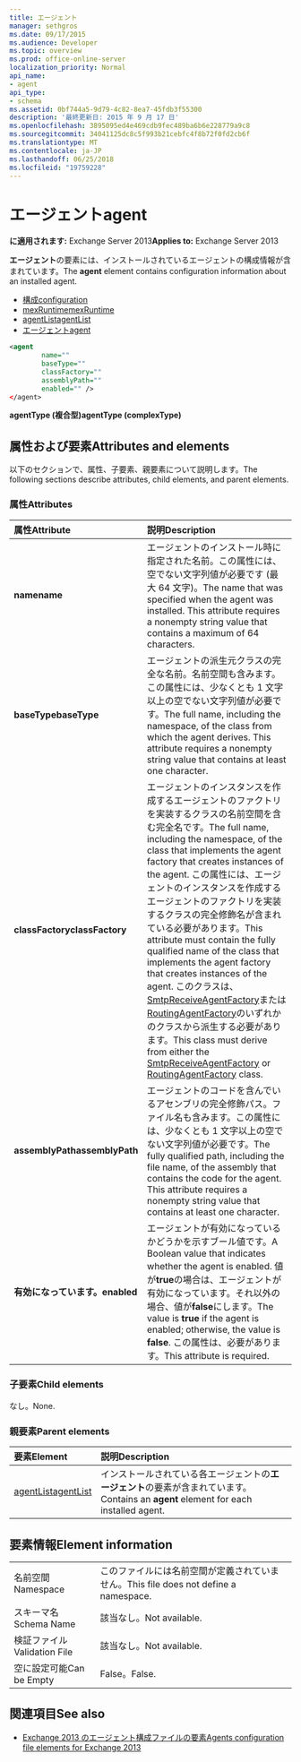 ```yaml
---
title: エージェント
manager: sethgros
ms.date: 09/17/2015
ms.audience: Developer
ms.topic: overview
ms.prod: office-online-server
localization_priority: Normal
api_name:
- agent
api_type:
- schema
ms.assetid: 0bf744a5-9d79-4c82-8ea7-45fdb3f55300
description: '最終更新日: 2015 年 9 月 17 日'
ms.openlocfilehash: 3895095ed4e469cdb9fec489ba6b6e228779a9c8
ms.sourcegitcommit: 34041125dc8c5f993b21cebfc4f8b72f0fd2cb6f
ms.translationtype: MT
ms.contentlocale: ja-JP
ms.lasthandoff: 06/25/2018
ms.locfileid: "19759228"
---
```

# <a name="agent"></a><span data-ttu-id="80f6b-103">エージェント</span><span class="sxs-lookup"><span data-stu-id="80f6b-103">agent</span></span>
  
<span data-ttu-id="80f6b-104">**に適用されます:** Exchange Server 2013</span><span class="sxs-lookup"><span data-stu-id="80f6b-104">**Applies to:** Exchange Server 2013</span></span>
  
<span data-ttu-id="80f6b-105">**エージェント**の要素には、インストールされているエージェントの構成情報が含まれています。</span><span class="sxs-lookup"><span data-stu-id="80f6b-105">The **agent** element contains configuration information about an installed agent.</span></span> 
  
- [<span data-ttu-id="80f6b-106">構成</span><span class="sxs-lookup"><span data-stu-id="80f6b-106">configuration</span></span>](configuration.md) 
- [<span data-ttu-id="80f6b-107">mexRuntime</span><span class="sxs-lookup"><span data-stu-id="80f6b-107">mexRuntime</span></span>](mexruntime.md)
- [<span data-ttu-id="80f6b-108">agentList</span><span class="sxs-lookup"><span data-stu-id="80f6b-108">agentList</span></span>](agentlist.md)
- [<span data-ttu-id="80f6b-109">エージェント</span><span class="sxs-lookup"><span data-stu-id="80f6b-109">agent</span></span>](agent.md)
  
```XML
<agent
        name=""
        baseType=""
        classFactory=""
        assemblyPath=""
        enabled="" />
</agent>
```

<span data-ttu-id="80f6b-110">**agentType (複合型)**</span><span class="sxs-lookup"><span data-stu-id="80f6b-110">**agentType (complexType)**</span></span>

## <a name="attributes-and-elements"></a><span data-ttu-id="80f6b-111">属性および要素</span><span class="sxs-lookup"><span data-stu-id="80f6b-111">Attributes and elements</span></span>

<span data-ttu-id="80f6b-112">以下のセクションで、属性、子要素、親要素について説明します。</span><span class="sxs-lookup"><span data-stu-id="80f6b-112">The following sections describe attributes, child elements, and parent elements.</span></span>
  
### <a name="attributes"></a><span data-ttu-id="80f6b-113">属性</span><span class="sxs-lookup"><span data-stu-id="80f6b-113">Attributes</span></span>

|<span data-ttu-id="80f6b-114">**属性**</span><span class="sxs-lookup"><span data-stu-id="80f6b-114">**Attribute**</span></span>|<span data-ttu-id="80f6b-115">**説明**</span><span class="sxs-lookup"><span data-stu-id="80f6b-115">**Description**</span></span>|
|:-----|:-----|
|<span data-ttu-id="80f6b-116">**name**</span><span class="sxs-lookup"><span data-stu-id="80f6b-116">**name**</span></span> <br/> |<span data-ttu-id="80f6b-p101">エージェントのインストール時に指定された名前。この属性には、空でない文字列値が必要です (最大 64 文字)。</span><span class="sxs-lookup"><span data-stu-id="80f6b-p101">The name that was specified when the agent was installed. This attribute requires a nonempty string value that contains a maximum of 64 characters.</span></span>  <br/> |
|<span data-ttu-id="80f6b-119">**baseType**</span><span class="sxs-lookup"><span data-stu-id="80f6b-119">**baseType**</span></span> <br/> |<span data-ttu-id="80f6b-p102">エージェントの派生元クラスの完全な名前。名前空間も含みます。この属性には、少なくとも 1 文字以上の空でない文字列値が必要です。</span><span class="sxs-lookup"><span data-stu-id="80f6b-p102">The full name, including the namespace, of the class from which the agent derives. This attribute requires a nonempty string value that contains at least one character.</span></span>  <br/> |
|<span data-ttu-id="80f6b-122">**classFactory**</span><span class="sxs-lookup"><span data-stu-id="80f6b-122">**classFactory**</span></span> <br/> |<span data-ttu-id="80f6b-123">エージェントのインスタンスを作成するエージェントのファクトリを実装するクラスの名前空間を含む完全名です。</span><span class="sxs-lookup"><span data-stu-id="80f6b-123">The full name, including the namespace, of the class that implements the agent factory that creates instances of the agent.</span></span> <span data-ttu-id="80f6b-124">この属性には、エージェントのインスタンスを作成するエージェントのファクトリを実装するクラスの完全修飾名が含まれている必要があります。</span><span class="sxs-lookup"><span data-stu-id="80f6b-124">This attribute must contain the fully qualified name of the class that implements the agent factory that creates instances of the agent.</span></span> <span data-ttu-id="80f6b-125">このクラスは、 [SmtpReceiveAgentFactory](https://msdn.microsoft.com/library/Microsoft.Exchange.Data.Transport.Smtp.SmtpReceiveAgentFactory.aspx)または[RoutingAgentFactory](https://msdn.microsoft.com/library/Microsoft.Exchange.Data.Transport.Routing.RoutingAgentFactory.aspx)のいずれかのクラスから派生する必要があります。</span><span class="sxs-lookup"><span data-stu-id="80f6b-125">This class must derive from either the [SmtpReceiveAgentFactory](https://msdn.microsoft.com/library/Microsoft.Exchange.Data.Transport.Smtp.SmtpReceiveAgentFactory.aspx) or [RoutingAgentFactory](https://msdn.microsoft.com/library/Microsoft.Exchange.Data.Transport.Routing.RoutingAgentFactory.aspx) class.</span></span>  <br/> |
|<span data-ttu-id="80f6b-126">**assemblyPath**</span><span class="sxs-lookup"><span data-stu-id="80f6b-126">**assemblyPath**</span></span> <br/> |<span data-ttu-id="80f6b-p104">エージェントのコードを含んでいるアセンブリの完全修飾パス。ファイル名も含みます。この属性には、少なくとも 1 文字以上の空でない文字列値が必要です。</span><span class="sxs-lookup"><span data-stu-id="80f6b-p104">The fully qualified path, including the file name, of the assembly that contains the code for the agent. This attribute requires a nonempty string value that contains at least one character.</span></span>  <br/> |
|<span data-ttu-id="80f6b-129">**有効になっています。**</span><span class="sxs-lookup"><span data-stu-id="80f6b-129">**enabled**</span></span> <br/> |<span data-ttu-id="80f6b-130">エージェントが有効になっているかどうかを示すブール値です。</span><span class="sxs-lookup"><span data-stu-id="80f6b-130">A Boolean value that indicates whether the agent is enabled.</span></span> <span data-ttu-id="80f6b-131">値が**true**の場合は、エージェントが有効になっています。それ以外の場合、値が**false**にします。</span><span class="sxs-lookup"><span data-stu-id="80f6b-131">The value is **true** if the agent is enabled; otherwise, the value is **false**.</span></span> <span data-ttu-id="80f6b-132">この属性は、必要があります。</span><span class="sxs-lookup"><span data-stu-id="80f6b-132">This attribute is required.</span></span>  <br/> |
   
### <a name="child-elements"></a><span data-ttu-id="80f6b-133">子要素</span><span class="sxs-lookup"><span data-stu-id="80f6b-133">Child elements</span></span>

<span data-ttu-id="80f6b-134">なし。</span><span class="sxs-lookup"><span data-stu-id="80f6b-134">None.</span></span>
  
### <a name="parent-elements"></a><span data-ttu-id="80f6b-135">親要素</span><span class="sxs-lookup"><span data-stu-id="80f6b-135">Parent elements</span></span>

|<span data-ttu-id="80f6b-136">**要素**</span><span class="sxs-lookup"><span data-stu-id="80f6b-136">**Element**</span></span>|<span data-ttu-id="80f6b-137">**説明**</span><span class="sxs-lookup"><span data-stu-id="80f6b-137">**Description**</span></span>|
|:-----|:-----|
|[<span data-ttu-id="80f6b-138">agentList</span><span class="sxs-lookup"><span data-stu-id="80f6b-138">agentList</span></span>](agentlist.md) <br/> |<span data-ttu-id="80f6b-139">インストールされている各エージェントの**エージェント**の要素が含まれています。</span><span class="sxs-lookup"><span data-stu-id="80f6b-139">Contains an **agent** element for each installed agent.</span></span>  <br/> |
   
## <a name="element-information"></a><span data-ttu-id="80f6b-140">要素情報</span><span class="sxs-lookup"><span data-stu-id="80f6b-140">Element information</span></span>

|||
|:-----|:-----|
|<span data-ttu-id="80f6b-141">名前空間</span><span class="sxs-lookup"><span data-stu-id="80f6b-141">Namespace</span></span>  <br/> |<span data-ttu-id="80f6b-142">このファイルには名前空間が定義されていません。</span><span class="sxs-lookup"><span data-stu-id="80f6b-142">This file does not define a namespace.</span></span>  <br/> |
|<span data-ttu-id="80f6b-143">スキーマ名</span><span class="sxs-lookup"><span data-stu-id="80f6b-143">Schema Name</span></span>  <br/> |<span data-ttu-id="80f6b-144">該当なし。</span><span class="sxs-lookup"><span data-stu-id="80f6b-144">Not available.</span></span>  <br/> |
|<span data-ttu-id="80f6b-145">検証ファイル</span><span class="sxs-lookup"><span data-stu-id="80f6b-145">Validation File</span></span>  <br/> |<span data-ttu-id="80f6b-146">該当なし。</span><span class="sxs-lookup"><span data-stu-id="80f6b-146">Not available.</span></span>  <br/> |
|<span data-ttu-id="80f6b-147">空に設定可能</span><span class="sxs-lookup"><span data-stu-id="80f6b-147">Can be Empty</span></span>  <br/> |<span data-ttu-id="80f6b-148">False。</span><span class="sxs-lookup"><span data-stu-id="80f6b-148">False.</span></span>  <br/> |
   
## <a name="see-also"></a><span data-ttu-id="80f6b-149">関連項目</span><span class="sxs-lookup"><span data-stu-id="80f6b-149">See also</span></span>

- [<span data-ttu-id="80f6b-150">Exchange 2013 のエージェント構成ファイルの要素</span><span class="sxs-lookup"><span data-stu-id="80f6b-150">Agents configuration file elements for Exchange 2013</span></span>](agents-configuration-file-elements-for-exchange-2013.md)

